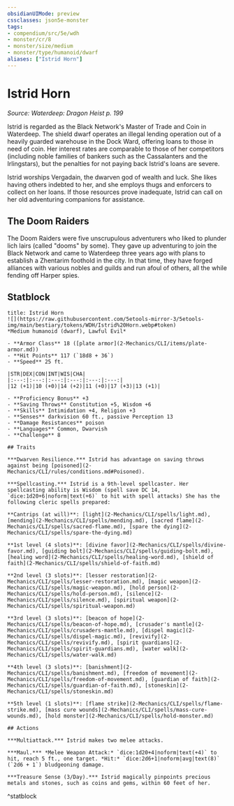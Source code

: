 ```yaml
---
obsidianUIMode: preview
cssclasses: json5e-monster
tags:
- compendium/src/5e/wdh
- monster/cr/8
- monster/size/medium
- monster/type/humanoid/dwarf
aliases: ["Istrid Horn"]
---
```

# Istrid Horn
*Source: Waterdeep: Dragon Heist p. 199*  

Istrid is regarded as the Black Network's Master of Trade and Coin in Waterdeep. The shield dwarf operates an illegal lending operation out of a heavily guarded warehouse in the Dock Ward, offering loans to those in need of coin. Her interest rates are comparable to those of her competitors (including noble families of bankers such as the Cassalanters and the Irlingstars), but the penalties for not paying back Istrid's loans are severe.

Istrid worships Vergadain, the dwarven god of wealth and luck. She likes having others indebted to her, and she employs thugs and enforcers to collect on her loans. If those resources prove inadequate, Istrid can call on her old adventuring companions for assistance.

## The Doom Raiders

The Doom Raiders were five unscrupulous adventurers who liked to plunder lich lairs (called "dooms" by some). They gave up adventuring to join the Black Network and came to Waterdeep three years ago with plans to establish a Zhentarim foothold in the city. In that time, they have forged alliances with various nobles and guilds and run afoul of others, all the while fending off Harper spies.

## Statblock

```ad-statblock
title: Istrid Horn
![](https://raw.githubusercontent.com/5etools-mirror-3/5etools-img/main/bestiary/tokens/WDH/Istrid%20Horn.webp#token)
*Medium humanoid (dwarf), Lawful Evil*

- **Armor Class** 18 ([plate armor](2-Mechanics/CLI/items/plate-armor.md))
- **Hit Points** 117 (`18d8 + 36`)
- **Speed** 25 ft.

|STR|DEX|CON|INT|WIS|CHA|
|:---:|:---:|:---:|:---:|:---:|:---:|
|12 (+1)|10 (+0)|14 (+2)|11 (+0)|17 (+3)|13 (+1)|

- **Proficiency Bonus** +3
- **Saving Throws** Constitution +5, Wisdom +6
- **Skills** Intimidation +4, Religion +3
- **Senses** darkvision 60 ft., passive Perception 13
- **Damage Resistances** poison
- **Languages** Common, Dwarvish
- **Challenge** 8

## Traits

***Dwarven Resilience.*** Istrid has advantage on saving throws against being [poisoned](2-Mechanics/CLI/rules/conditions.md#Poisoned).

***Spellcasting.*** Istrid is a 9th-level spellcaster. Her spellcasting ability is Wisdom (spell save DC 14, `dice:1d20+6|noform|text(+6)` to hit with spell attacks) She has the following cleric spells prepared:

**Cantrips (at will)**: [light](2-Mechanics/CLI/spells/light.md), [mending](2-Mechanics/CLI/spells/mending.md), [sacred flame](2-Mechanics/CLI/spells/sacred-flame.md), [spare the dying](2-Mechanics/CLI/spells/spare-the-dying.md)

**1st level (4 slots)**: [divine favor](2-Mechanics/CLI/spells/divine-favor.md), [guiding bolt](2-Mechanics/CLI/spells/guiding-bolt.md), [healing word](2-Mechanics/CLI/spells/healing-word.md), [shield of faith](2-Mechanics/CLI/spells/shield-of-faith.md)

**2nd level (3 slots)**: [lesser restoration](2-Mechanics/CLI/spells/lesser-restoration.md), [magic weapon](2-Mechanics/CLI/spells/magic-weapon.md), [hold person](2-Mechanics/CLI/spells/hold-person.md), [silence](2-Mechanics/CLI/spells/silence.md), [spiritual weapon](2-Mechanics/CLI/spells/spiritual-weapon.md)

**3rd level (3 slots)**: [beacon of hope](2-Mechanics/CLI/spells/beacon-of-hope.md), [crusader's mantle](2-Mechanics/CLI/spells/crusaders-mantle.md), [dispel magic](2-Mechanics/CLI/spells/dispel-magic.md), [revivify](2-Mechanics/CLI/spells/revivify.md), [spirit guardians](2-Mechanics/CLI/spells/spirit-guardians.md), [water walk](2-Mechanics/CLI/spells/water-walk.md)

**4th level (3 slots)**: [banishment](2-Mechanics/CLI/spells/banishment.md), [freedom of movement](2-Mechanics/CLI/spells/freedom-of-movement.md), [guardian of faith](2-Mechanics/CLI/spells/guardian-of-faith.md), [stoneskin](2-Mechanics/CLI/spells/stoneskin.md)

**5th level (1 slots)**: [flame strike](2-Mechanics/CLI/spells/flame-strike.md), [mass cure wounds](2-Mechanics/CLI/spells/mass-cure-wounds.md), [hold monster](2-Mechanics/CLI/spells/hold-monster.md)

## Actions

***Multiattack.*** Istrid makes two melee attacks.

***Maul.*** *Melee Weapon Attack:* `dice:1d20+4|noform|text(+4)` to hit, reach 5 ft., one target. *Hit:* `dice:2d6+1|noform|avg|text(8)` (`2d6 + 1`) bludgeoning damage.

***Treasure Sense (3/Day).*** Istrid magically pinpoints precious metals and stones, such as coins and gems, within 60 feet of her.
```
^statblock